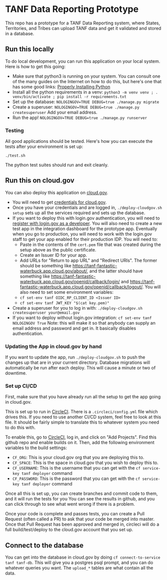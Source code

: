 # TANF Data Reporting Prototype

This repo has a prototype for a TANF Data Reporting system, where States,
Territories, and Tribes can upload TANF data and get it validated and stored
in a database.

## Run this locally

To do local development, you can run this application on your local system.  Here is how
to get this going:
* Make sure that python3 is running on your system.  You can consult one of the
  many guides on the Internet on how to do this, but here's one that has some good
  links:  [Properly Installing Python](https://docs.python-guide.org/starting/installation/)
* Install all the python requirements in a venv: 
  `python3 -m venv venv ; . venv/bin/activate ; pip install -r requirements.txt`
* Set up the database:  `NOLOGINGOV=TRUE DEBUG=true ./manage.py migrate`
* Create a superuser: `NOLOGINGOV=TRUE DEBUG=true ./manage.py createsuperuser`  Add your
  email address.
* Run the app!  `NOLOGINGOV=TRUE DEBUG=true ./manage.py runserver`

### Testing
All good applications should be tested.  Here's how you can execute the tests after your
environment is set up:

`./test.sh`

The python test suites should run and exit cleanly.

## Run this on cloud.gov

You can also deploy this application on [cloud.gov](https://cloud.gov/).
* You will need to get [credentials for cloud.gov](https://cloud.gov/signup/).
* Once you have your credentials and are logged in, `./deploy-cloudgov.sh setup`
  sets up all the services required and sets up the database.
* If you want to deploy this with login.gov authentication, you will need to
  [register with login.gov as a developer](https://developers.login.gov).
  You will also need to create a new test app in the integration dashboard for
  the prototype app.  Eventually when you go to production, you will need to
  work with the login.gov staff to get your app enabled for their production IDP.
  You will need to:
	* Paste in the contents of the `cert.pem` file that was created during the setup
  	  above as the public certificate.
  	* Create an Issuer ID for your app.
  	* Add URLs for "Return to app URL" and "Redirect URIs".  The former should be
  	  something like https://tanf-fantastic-waterbuck.app.cloud.gov/about/, and the
  	  latter should have something like https://tanf-fantastic-waterbuck.app.cloud.gov/openid/callback/login/
  	  and https://tanf-fantastic-waterbuck.app.cloud.gov/openid/callback/logout/.
  You will also need to set some environment variables:
  	* `cf set-env tanf OIDC_RP_CLIENT_ID <Issuer ID>`
  	* `cf set-env tanf JWT_KEY "$(cat key.pem)"`
* Create a superuser for you to log in with:  `./deploy-cloudgov.sh createsuperuser your@email.gov`
* If you want to deploy without login.gov integration:  `cf set-env tanf NOLOGINGOV True`
  Note:  this will make it so that anybody can supply an email address and password and
  get in.  It basically disables authentication.

### Updating the App in cloud.gov by hand

If you want to update the app, run `./deploy-cloudgov.sh` to push the changes
up that are in your current directory.  Database migrations will automatically be
run after each deploy.  This will cause a minute or two of downtime.

### Set up CI/CD

First, make sure that you have already run all the setup to get the app going in
cloud.gov.

This is set up to run in [CircleCI](https://circleci.com/).  There is a
`.circleci/config.yml` file which drives this.  If you need to use another CI/CD system,
feel free to look at this file.  It should be fairly simple to translate this to whatever
system you need to do this with.

To enable this, go to [CircleCI](https://circleci.com/), log in, and click on "Add Projects".
Find this github repo and enable builds on it.  Then, add the following environment variables
to the build settings:
* `CF_ORG`:  This is your cloud.gov org that you are deploying this to.
* `CF_SPACE`:  This is the space in cloud.gov that you wish to deploy this to.
* `CF_USERNAME`:  This is the username that you can get with the `cf service-key tanf deployer` command
* `CF_PASSWORD`:  This is the password that you can get with the `cf service-key tanf deployer` command

Once all this is set up, you can create branches and commit code to them,
and it will run the tests for you  You can see the results in github, and you can click through to
see what went wrong if there is a problem.

Once your code is complete and passes tests, you can create a Pull Request (often called a PR)
to ask that your code be merged into master.  Once that Pull Request has been approved
and merged in, circleci will do a full build/test/deploy to the cloud.gov account that you
set up.

## Connect to the database

You can get into the database in cloud.gov by doing `cf connect-to-service tanf tanf-db`.
This will give you a postgres psql prompt, and you can do whatever queries you want.
The `upload_*` tables are what contain all the data.
